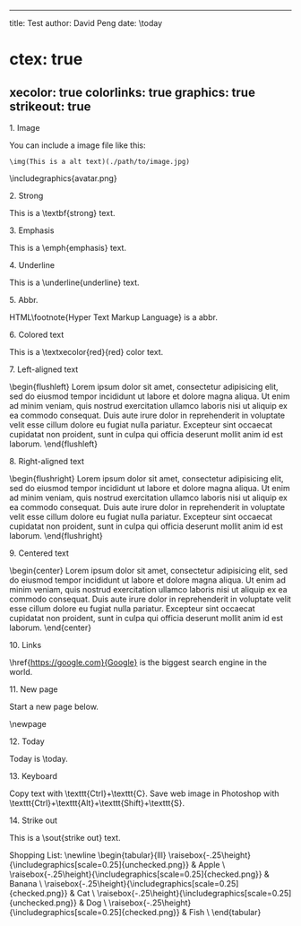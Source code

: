 





















































































---
title: Test
author: David Peng
date: \today
# ctex: true
xecolor: true
colorlinks: true
graphics: true
strikeout: true
---

1\. Image

You can include a image file like this:

```
\img(This is a alt text)(./path/to/image.jpg)
```

\includegraphics{avatar.png}

2\. Strong

This is a \textbf{strong} text.

3\. Emphasis

This is a \emph{emphasis} text.

4\. Underline

This is a \underline{underline} text.

5\. Abbr.

HTML\footnote{Hyper Text Markup Language} is a abbr.

6\. Colored text

This is a \textxecolor{red}{red} color text.

7\. Left-aligned text

\begin{flushleft}
Lorem ipsum dolor sit amet, consectetur adipisicing elit, sed do eiusmod tempor incididunt ut labore et dolore magna aliqua. Ut enim ad minim veniam, quis nostrud exercitation ullamco laboris nisi ut aliquip ex ea commodo consequat. Duis aute irure dolor in reprehenderit in voluptate velit esse cillum dolore eu fugiat nulla pariatur. Excepteur sint occaecat cupidatat non proident, sunt in culpa qui officia deserunt mollit anim id est laborum.
\end{flushleft}

8\. Right-aligned text

\begin{flushright}
Lorem ipsum dolor sit amet, consectetur adipisicing elit, sed do eiusmod tempor incididunt ut labore et dolore magna aliqua. Ut enim ad minim veniam, quis nostrud exercitation ullamco laboris nisi ut aliquip ex ea commodo consequat. Duis aute irure dolor in reprehenderit in voluptate velit esse cillum dolore eu fugiat nulla pariatur. Excepteur sint occaecat cupidatat non proident, sunt in culpa qui officia deserunt mollit anim id est laborum.
\end{flushright}

9\. Centered text

\begin{center}
Lorem ipsum dolor sit amet, consectetur adipisicing elit, sed do eiusmod tempor incididunt ut labore et dolore magna aliqua. Ut enim ad minim veniam, quis nostrud exercitation ullamco laboris nisi ut aliquip ex ea commodo consequat. Duis aute irure dolor in reprehenderit in voluptate velit esse cillum dolore eu fugiat nulla pariatur. Excepteur sint occaecat cupidatat non proident, sunt in culpa qui officia deserunt mollit anim id est laborum.
\end{center}

10\. Links

\href{https://google.com}{Google} is the biggest search engine in the world.

11\. New page

Start a new page below.

\newpage

12\. Today

Today is \today.

13\. Keyboard

Copy text with \texttt{Ctrl}+\texttt{C}. Save web image in Photoshop with \texttt{Ctrl}+\texttt{Alt}+\texttt{Shift}+\texttt{S}.

14\. Strike out

This is a \sout{strike out} text.


Shopping List:
\newline
\begin{tabular}{lll}
\raisebox{-.25\height}{\includegraphics[scale=0.25]{unchecked.png}} & Apple \\
\raisebox{-.25\height}{\includegraphics[scale=0.25]{checked.png}} & Banana \\
\raisebox{-.25\height}{\includegraphics[scale=0.25]{checked.png}} & Cat \\
\raisebox{-.25\height}{\includegraphics[scale=0.25]{unchecked.png}} & Dog \\
\raisebox{-.25\height}{\includegraphics[scale=0.25]{checked.png}} & Fish \\
\end{tabular}

